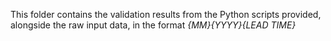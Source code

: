 This folder contains the validation results from the Python scripts provided, alongside the raw input data, in the format *{MM}_{YYYY}_{LEAD TIME}*
